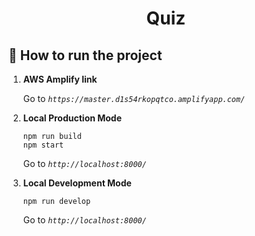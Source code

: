 <h1 align="center">
  Quiz
</h1>

## 🚀 How to run the project

1.  **AWS Amplify link**

    Go to _`https://master.d1s54rkopqtco.amplifyapp.com/`_

1.  **Local Production Mode**

    ```shell
    npm run build
    npm start
    ```

    Go to _`http://localhost:8000/`_

1.  **Local Development Mode**

    ```shell
    npm run develop
    ```

    Go to _`http://localhost:8000/`_
